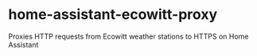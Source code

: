 # home-assistant-ecowitt-proxy
Proxies HTTP requests from Ecowitt weather stations to HTTPS on Home Assistant
